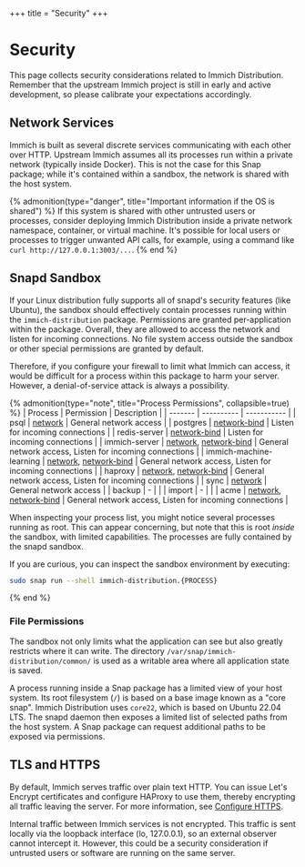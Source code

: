 +++
title = "Security"
+++

# Security

This page collects security considerations related to Immich Distribution. Remember that the upstream Immich project is still in early and active development, so please calibrate your expectations accordingly.

## Network Services

Immich is built as several discrete services communicating with each other over HTTP. Upstream Immich assumes all its processes run within a private network (typically inside Docker). This is not the case for this Snap package; while it's contained within a sandbox, the network is shared with the host system.

{% admonition(type="danger", title="Important information if the OS is shared") %}
If this system is shared with other untrusted users or processes, consider deploying Immich Distribution inside a private network namespace, container, or virtual machine. It's possible for local users or processes to trigger unwanted API calls, for example, using a command like `curl http://127.0.0.1:3003/...`.
{% end %}

## Snapd Sandbox

If your Linux distribution fully supports all of snapd's security features (like Ubuntu), the sandbox should effectively contain processes running within the `immich-distribution` package. Permissions are granted per-application within the package. Overall, they are allowed to access the network and listen for incoming connections. No file system access outside the sandbox or other special permissions are granted by default.

Therefore, if you configure your firewall to limit what Immich can access, it would be difficult for a process within this package to harm your server. However, a denial-of-service attack is always a possibility.

{% admonition(type="note", title="Process Permissions", collapsible=true) %}
| Process | Permission | Description |
| ------- | ---------- | ----------- |
| psql | [network](https://snapcraft.io/docs/network-interface) | General network access |
| postgres | [network-bind](https://snapcraft.io/docs/network-bind-interface) | Listen for incoming connections |
| redis-server | [network-bind](https://snapcraft.io/docs/network-bind-interface) | Listen for incoming connections |
| immich-server | [network](https://snapcraft.io/docs/network-interface), [network-bind](https://snapcraft.io/docs/network-bind-interface) | General network access, Listen for incoming connections |
| immich-machine-learning | [network](https://snapcraft.io/docs/network-interface), [network-bind](https://snapcraft.io/docs/network-bind-interface) | General network access, Listen for incoming connections |
| haproxy | [network](https://snapcraft.io/docs/network-interface), [network-bind](https://snapcraft.io/docs/network-bind-interface) | General network access, Listen for incoming connections |
| sync | [network](https://snapcraft.io/docs/network-interface) | General network access |
| backup | - | |
| import | - | |
| acme | [network](https://snapcraft.io/docs/network-interface), [network-bind](https://snapcraft.io/docs/network-bind-interface) | General network access, Listen for incoming connections |

When inspecting your process list, you might notice several processes running as root. This can appear concerning, but note that this is root *inside* the sandbox, with limited capabilities. The processes are fully contained by the snapd sandbox.
    
If you are curious, you can inspect the sandbox environment by executing:

```sh
sudo snap run --shell immich-distribution.{PROCESS}
```
{% end %}

### File Permissions

The sandbox not only limits what the application can see but also greatly restricts where it can write. The directory `/var/snap/immich-distribution/common/` is used as a writable area where all application state is saved.

A process running inside a Snap package has a limited view of your host system. Its root filesystem (`/`) is based on a base image known as a "core snap". Immich Distribution uses `core22`, which is based on Ubuntu 22.04 LTS. The snapd daemon then exposes a limited list of selected paths from the host system. A Snap package can request additional paths to be exposed via permissions.

## TLS and HTTPS

By default, Immich serves traffic over plain text HTTP. You can issue Let's Encrypt certificates and configure HAProxy to use them, thereby encrypting all traffic leaving the server. For more information, see [Configure HTTPS](/configuration/https).

Internal traffic between Immich services is not encrypted. This traffic is sent locally via the loopback interface (lo, 127.0.0.1), so an external observer cannot intercept it. However, this could be a security consideration if untrusted users or software are running on the same server.
